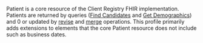 Patient is a core resource of the Client Registry FHIR implementation.  Patients are returned by queries ([Find Candidates](OperationDefinition-bc-patient-find-candidates.html) and [Get Demographics](OperationDefinition-bc-patient-get-demographics.html)) and 0 or updated by [revise](OperationDefinition-bc-patient-revise.html) and [merge](OperationDefinition-bc-patient-merge.html) operations. This profile primarily adds extensions to elements that the core Patient resource does not include such as business dates.
